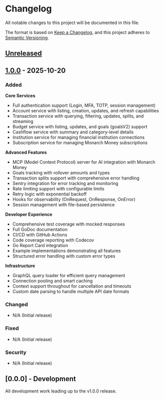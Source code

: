 # Changelog

All notable changes to this project will be documented in this file.

The format is based on [Keep a Changelog](https://keepachangelog.com/en/1.0.0/),
and this project adheres to [Semantic Versioning](https://semver.org/spec/v2.0.0.html).

## [Unreleased]

## [1.0.0] - 2025-10-20

### Added

**Core Services**
- Full authentication support (Login, MFA, TOTP, session management)
- Account service with listing, creation, updates, and refresh capabilities
- Transaction service with querying, filtering, updates, splits, and streaming
- Budget service with listing, updates, and goals (goalsV2) support
- Cashflow service with summary and category-level details
- Institution service for managing financial institution connections
- Subscription service for managing Monarch Money subscriptions

**Advanced Features**
- MCP (Model Context Protocol) server for AI integration with Monarch Money
- Goals tracking with rollover amounts and types
- Transaction splits support with comprehensive error handling
- Sentry integration for error tracking and monitoring
- Rate limiting support with configurable limits
- Retry logic with exponential backoff
- Hooks for observability (OnRequest, OnResponse, OnError)
- Session management with file-based persistence

**Developer Experience**
- Comprehensive test coverage with mocked responses
- Full GoDoc documentation
- CI/CD with GitHub Actions
- Code coverage reporting with Codecov
- Go Report Card integration
- Example implementations demonstrating all features
- Structured error handling with custom error types

**Infrastructure**
- GraphQL query loader for efficient query management
- Connection pooling and smart caching
- Context support throughout for cancellation and timeouts
- Custom date parsing to handle multiple API date formats

### Changed
- N/A (Initial release)

### Fixed
- N/A (Initial release)

### Security
- N/A (Initial release)

## [0.0.0] - Development

All development work leading up to the v1.0.0 release.

[Unreleased]: https://github.com/eshaffer321/monarchmoney-go/compare/v1.0.0...HEAD
[1.0.0]: https://github.com/eshaffer321/monarchmoney-go/releases/tag/v1.0.0

